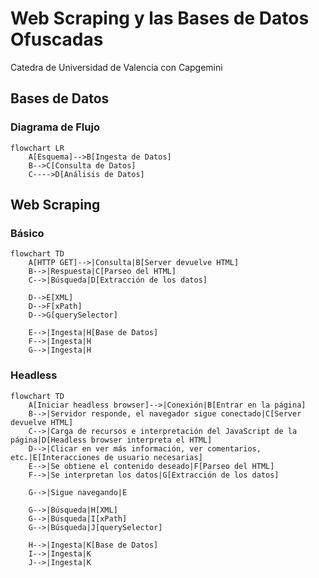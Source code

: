 # Web Scraping y las Bases de Datos Ofuscadas

Catedra de Universidad de Valencia con Capgemini

## Bases de Datos

### Diagrama de Flujo

```mermaid
flowchart LR
    A[Esquema]-->B[Ingesta de Datos]
    B-->C[Consulta de Datos]
    C---->D[Análisis de Datos]
```

## Web Scraping

### Básico

```mermaid
flowchart TD
    A[HTTP GET]-->|Consulta|B[Server devuelve HTML]
    B-->|Respuesta|C[Parseo del HTML]
    C-->|Búsqueda|D[Extracción de los datos]

    D-->E[XML]
    D-->F[xPath]
    D-->G[querySelector]

    E-->|Ingesta|H[Base de Datos]
    F-->|Ingesta|H
    G-->|Ingesta|H
```

### Headless

```mermaid
flowchart TD
    A[Iniciar headless browser]-->|Conexión|B[Entrar en la página]
    B-->|Servidor responde, el navegador sigue conectado|C[Server devuelve HTML]
    C-->|Carga de recursos e interpretación del JavaScript de la página|D[Headless browser interpreta el HTML]
    D-->|Clicar en ver más información, ver comentarios, etc.|E[Interacciones de usuario necesarias]
    E-->|Se obtiene el contenido deseado|F[Parseo del HTML]
    F-->|Se interpretan los datos|G[Extracción de los datos]

    G-->|Sigue navegando|E

    G-->|Búsqueda|H[XML]
    G-->|Búsqueda|I[xPath]
    G-->|Búsqueda|J[querySelector]

    H-->|Ingesta|K[Base de Datos]
    I-->|Ingesta|K
    J-->|Ingesta|K
```
